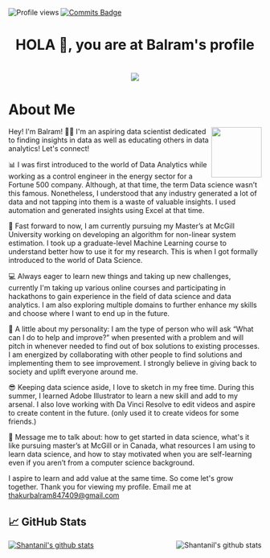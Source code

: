 ![Profile views](https://komarev.com/ghpvc/?username=imbalram)
[![Commits Badge](https://badges.pufler.dev/commits/monthly/imbalram)](https://badges.pufler.dev)
<!--[![Years Badge](https://badges.pufler.dev/years/imbalram)](https://badges.pufler.dev)
[![Repos Badge](https://badges.pufler.dev/repos/imbalram)](https://badges.pufler.dev)
[![Updated Badge](https://badges.pufler.dev/updated/imbalram/imbalram)](https://badges.pufler.dev)
[![Created Badge](https://badges.pufler.dev/created/imbalram/imbalram)](https://badges.pufler.dev)-->




# <h1 align="center"> HOLA 👋, you are at Balram's profile</h1> 

<h1 align="center">
<img src="https://github.com/tirthajyoti/Data-science-best-resources/blob/master/images/Data_Science_1.png">
</h1>
  



## <h1 align="left"> About Me </h1> 

<img src="https://i.giphy.com/media/KzJkzjggfGN5Py6nkT/200.webp" width="100" align = "right">

Hey! I'm Balram! 👋🏻 I'm an aspiring data scientist dedicated to finding insights in data as well as educating others in data analytics! Let's connect!

📊 I was first introduced to the world of Data Analytics while working as a control engineer in the energy sector for a Fortune 500 company. Although, at that time, the term Data science wasn’t this famous. Nonetheless, I understood that any industry generated a lot of data and not tapping into them is a waste of valuable insights. I used automation and generated insights using Excel at that time.

🔬 Fast forward to now, I am currently pursuing my Master’s at McGill University working on developing an algorithm for non-linear system estimation. I took up a graduate-level Machine Learning course to understand better how to use it for my research. This is when I got formally introduced to the world of Data Science. 

💻 Always eager to learn new things and taking up new challenges, currently I'm taking up various online courses and participating in hackathons to gain experience in the field of data science and data analytics. I am also exploring multiple domains to further enhance my skills and choose where I want to end up in the future.

🙂 A little about my personality: I am the type of person who will ask “What can I do to help and improve?” when presented with a problem and will pitch in whenever needed to find out of box solutions to existing processes. I am energized by collaborating with other people to find solutions and implementing them to see improvement. I strongly believe in giving back to society and uplift everyone around me.

😎 Keeping data science aside, I love to sketch in my free time. During this summer, I learned Adobe Illustrator to learn a new skill and add to my arsenal. I also love working with Da Vinci Resolve to edit videos and aspire to create content in the future. (only used it to create videos for some friends.) 

💬 Message me to talk about: how to get started in data science, what's it like pursuing master’s at McGill or in Canada, what resources I am using to learn data science, and how to stay motivated when you are self-learning even if you aren’t from a computer science background.

I aspire to learn and add value at the same time. So come let's grow together. Thank you for viewing my profile. Email me at thakurbalram847409@gmail.com


## &#x1f4c8; GitHub Stats
<a href="https://github.com/imbalram/imbalram">
  <img align="centre" src="https://github-readme-stats.vercel.app/api?username=imbalram&show_icons=true&title_color=fffffff&icon_color=#000000&text_color=191919" alt="Shantanil's github stats"/>
</a>  
  
<a href="https://github.com/imbalram/imbalram">
  <img align="right" src="https://github-readme-stats.vercel.app/api/top-langs/?username=imbalram&title_color=fffffff&icon_color=#000000&text_color=000000" alt="Shantanil's github stats" />

</a>











<!--
<h1 align="center">
<img src="https://media.giphy.com/media/llarwdtFqG63IlqUR1/giphy.gif" width="150" align = "right">  </h1> -->


<!--![](https://github.com/ShantanilBagchi/ShantanilBagchi/blob/master/Dark-Blue-and-Turquoise-Gaming-Youtube-Channel-Art-new-copy.jpg)-->


<!--I am **Shantanil(Neil)** pursuing my Master's Degree (Thesis) in Electrical and Computer Engineering from <a href="https://www.mcgill.ca//"> <b>McGill University</b>, Montreal</a>.-->

<!--I am an Ex-Instrumentation and Control engineer with 4 yrs. experience in the Oil and Gas industry for a Fortune 500 company <a href="https://www.gailonline.com/home.html#maincontent"> <b>GAIL India LTD</b></a>. 
Current focus - Developing non-probabilistic algorithm for improving estimation for non linear processes. 
Currently Learning - **Data Science and Machine Learning**.
I'm the type of person who will ask **“What can I do to help and improve?”** when presented with a problem and will pitch in whenever needed to find out of box solutions to existing processes. I'm energized by collaborating with other people to find solutions and implementing them to see production improvement. 
Checklists are my absolute favorite. ✅ Breaking down large chunk of work to managable bits.-->
